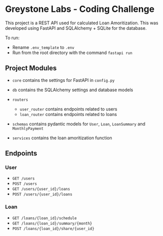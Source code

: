 # Greystone Labs - Coding Challenge

This project is a REST API used for calculated Loan Amoritization. This was developed using FastAPI and SQLAlchemy + SQLite for the database.

To run:
- Rename `.env_template` to `.env`
- Run from the root directory with the command `fastapi run`

## Project Modules

- `core` contains the settings for FastAPI in `config.py`

- `db` contains the SQLAlchemy settings and database models

- `routers`
   -  `user_router` contains endpoints related to users
   -  `loan_router` contains endpoints related to loans

- `schemas` contains pydantic models for `User`, `Loan`, `LoanSummary` and `MonthlyPayment`

- `services` contains the loan amoritization function

## Endpoints

### User
- `GET /users`
- `POST /users`
- `GET /users/{user_id}/loans`
- `POST /users/{user_id}/loans`

### Loan
- `GET /loans/{loan_id}/schedule`
- `GET /loans/{loan_id}/summary/{month}`
- `POST /loans/{loan_id}/share/{user_id}`
